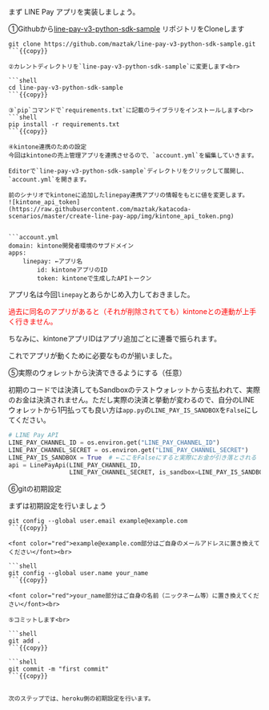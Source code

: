 まず LINE Pay アプリを実装しましょう。

①Githubから[line-pay-v3-python-sdk-sample](https://github.com/maztak/line-pay-v3-python-sdk-sample) リポジトリをCloneします<br>

```shell
git clone https://github.com/maztak/line-pay-v3-python-sdk-sample.git
```{{copy}}

②カレントディレクトリを`line-pay-v3-python-sdk-sample`に変更します<br>

```shell
cd line-pay-v3-python-sdk-sample
```{{copy}}

③`pip`コマンドで`requirements.txt`に記載のライブラリをインストールします<br>
```shell
pip install -r requirements.txt
```{{copy}}

④kintone連携のための設定
今回はkintoneの売上管理アプリを連携させるので、`account.yml`を編集していきます。

Editorで`line-pay-v3-python-sdk-sample`ディレクトリをクリックして展開し、`account.yml`を開きます。

前のシナリオでkintoneに追加したlinepay連携アプリの情報をもとに値を変更します。
![kintone_api_token](https://raw.githubusercontent.com/maztak/katacoda-scenarios/master/create-line-pay-app/img/kintone_api_token.png)


```account.yml
domain: kintone開発者環境のサブドメイン
apps:
    linepay: ←アプリ名
        id: kintoneアプリのID
        token: kintoneで生成したAPIトークン
```

アプリ名は今回`linepay`とあらかじめ入力しておきました。

<font color="red">過去に同名のアプリがあると（それが削除されてても）kintoneとの連動が上手く行きません。</font>

ちなみに、kintoneアプリIDはアプリ追加ごとに連番で振られます。

これでアプリが動くために必要なものが揃いました。

⑤実際のウォレットから決済できるようにする（任意）

初期のコードでは決済してもSandboxのテストウォレットから支払われて、実際のお金は決済されません。ただし実際の決済と挙動が変わるので、自分のLINEウォレットから1円払っても良い方は`app.py`の`LINE_PAY_IS_SANDBOX`を`False`にしてください。

```app.py
# LINE Pay API
LINE_PAY_CHANNEL_ID = os.environ.get("LINE_PAY_CHANNEL_ID")
LINE_PAY_CHANNEL_SECRET = os.environ.get("LINE_PAY_CHANNEL_SECRET")
LINE_PAY_IS_SANDBOX = True  # ←ここをFalseにすると実際にお金が引き落とされる
api = LinePayApi(LINE_PAY_CHANNEL_ID,
                 LINE_PAY_CHANNEL_SECRET, is_sandbox=LINE_PAY_IS_SANDBOX)
```

⑥gitの初期設定<br>

まずは初期設定を行いましょう<br>

```shell
git config --global user.email example@example.com
```{{copy}}

<font color="red">example@example.com部分はご自身のメールアドレスに置き換えてください</font><br>

```shell
git config --global user.name your_name
```{{copy}}

<font color="red">your_name部分はご自身の名前（ニックネーム等）に置き換えてください</font><br>

⑤コミットします<br>

```shell
git add .
```{{copy}}

```shell
git commit -m "first commit"
```{{copy}}


次のステップでは、heroku側の初期設定を行います。
